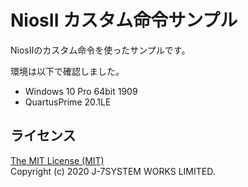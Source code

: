 NiosII カスタム命令サンプル
=========================

NiosIIのカスタム命令を使ったサンプルです。

環境は以下で確認しました。
- Windows 10 Pro 64bit 1909
- QuartusPrime 20.1LE


ライセンス
---------
[The MIT License (MIT)](https://opensource.org/licenses/MIT)  
Copyright (c) 2020 J-7SYSTEM WORKS LIMITED.
